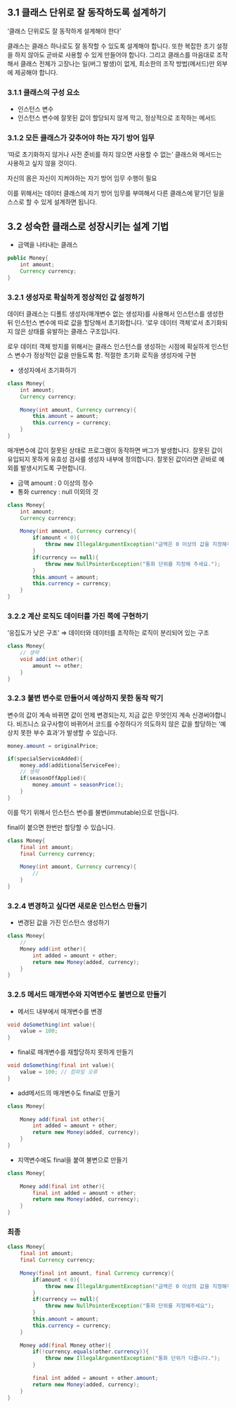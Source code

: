 ## 3.1 클래스 단위로 잘 동작하도록 설계하기

‘클래스 단위로도 잘 동작하게 설계해야 한다’

클래스는 클래스 하나로도 잘 동작할 수 있도록 설계해야 합니다. 또한 복잡한 초기 설정을 하지 않아도 곧바로 사용할 수 있게 만들어야 합니다. 그리고 클래스를 마음대로 조작해서 클래스 전체가 고장나는 일(버그 발생)이 없게, 최소한의 조작 방법(메서드)만 외부에 제공해야 합니다.

### 3.1.1 클래스의 구성 요소

- 인스턴스 변수
- 인스턴스 변수에 잘못된 값이 할당되지 않게 막고, 정상적으로 조작하는 메서드

### 3.1.2 모든 클래스가 갖추어야 하는 자기 방어 임무

‘따로 초기화하지 않거나 사전 준비를 하지 않으면 사용할 수 없는’ 클래스와 메서드는 사용하고 싶지 않을 것이다.

자신의 몸은 자신이 지켜야하는 자기 방어 임무 수행이 필요

이를 위해서는 데이터 클래스에 자기 방어 임무를 부여해서 다른 클래스에 맡기던 일을 스스로 할 수 있게 설계하면 됩니다.

## 3.2 성숙한 클래스로 성장시키는 설계 기법

- 금액을 나타내는 클래스

```java
public Money{
	int amount;
	Currency currency;
}
```

### 3.2.1 생성자로 확실하게 정상적인 값 설정하기

데이터 클래스는 디폴트 생성자(매개변수 없는 생성자)를 사용해서 인스턴스를 생성한 뒤 인스턴스 변수에 따로 값을 할당해서 초기화합니다. ‘로우 데이터 객체’로서 초기화되지 않은 상태를 유발하는 클래스 구조입니다.

로우 데이터 객체 방지를 위해서는 클래스 인스턴스를 생성하는 시점에 확실하게 인스턴스 변수가 정상적인 값을 만들도록 함. 적절한 초기화 로직을 생성자에 구현

- 생성자에서 초기화하기

```java
class Money{
	int amount;
	Currency currency;
	
	Money(int amount, Currency currency){
		this.amount = amount;
		this.currency = currency;
	}
}
```

매개변수에 값이 잘못된 상태로 프로그램이 동작하면 버그가 발생합니다. 잘못된 값이 유입되지 못하게 유효성 검사를 생성자 내부에 정의합니다. 잘못된 값이라면 곧바로 예외를 발생시키도록 구현합니다.

- 금액 amount : 0 이상의 정수
- 통화 currency : null 이외의 것

```java
class Money{
	int amount;
	Currency currency;
	
	Money(int amount, Currency currency){
		if(amount < 0){
			throw new IllegalArgumentException("금액은 0 이상의 값을 지정해주세요.");	
		}
		if(currency == null){
			throw new NullPointerException("통화 단위를 지정해 주세요.");
		}
		this.amount = amount;
		this.currency = currency;
	}
}
```

### 3.2.2 계산 로직도 데이터를 가진 쪽에 구현하기

‘응집도가 낮은 구조’ ⇒ 데이터와 데이터를 조작하는 로직이 분리되어 있는 구조

```java
class Money{
	// 생략
	void add(int other){
		amount += other;
	}
}
```

### 3.2.3 불변 변수로 만들어서 예상하지 못한 동작 막기

변수의 값이 계속 바뀌면 값이 언제 변경되는지, 지금 값은 무엇인지 계속 신경써야합니다. 비즈니스 요구사항이 바뀌어서 코드를 수정하다가 의도하지 않은 값을 할당하는 ‘예상치 못한 부수 효과’가 발생할 수 있습니다.

```java
money.amount = originalPrice;

if(specialServiceAdded){
	money.add(additionalServiceFee);
	// 생략
	if(seasonOffApplied){
		money.amount = seasonPrice();
	}
}
```

이를 막기 위해서 인스턴스 변수를 불변(immutable)으로 만듭니다. 

final이 붙으면 한번만 할당할 수 있습니다.

```java
class Money{
	final int amount;
	final Currency currency;
	
	Money(int amount, Currency currency){
		//
	}
}
```

### 3.2.4 변경하고 싶다면 새로운 인스턴스 만들기

- 변경된 값을 가진 인스턴스 생성하기

```java
class Money{
	// 
	Money add(int other){
		int added = amount + other;
		return new Money(added, currency);
	}
}
```

### 3.2.5 메서드 매개변수와 지역변수도 불변으로 만들기

- 메서드 내부에서 매개변수를 변경

```java
void doSomething(int value){
	value = 100;
}
```

- final로 매개변수를 재할당하지 못하게 만들기

```java
void doSomething(final int value){
	value = 100; // 컴파일 오류
}
```

- add메서드의 매개변수도 final로 만들기

```java
class Money{
	
	Money add(final int other){
		int added = amount + other;
		return new Money(added, currency);
	}
}
```

- 지역변수에도 final을 붙여 불변으로 만들기

```java
class Money{
	
	Money add(final int other){
		final int added = amount + other;
		return new Money(added, currency);
	}
}
```

### 최종

```java
class Money{
	final int amount;
	final Currency currency;
	
	Money(final int amount, final Currency currency){
		if(amount < 0){
			throw new IllegalArgumentException("금액은 0 이상의 값을 지정해주세요.");
		}
		if(currency == null){
			throw new NullPointerException("통화 단위를 지정해주세요");
		}
		this.amount = amount;
		this.currency = currency;
	}
	
	Money add(final Money other){
		if(!currency.equals(other.currency)){
			throw new IllegalArgumentException("통화 단위가 다릅니다.");
		}
		
		final int added = amount + other.amount;
		return new Money(added, currency);	
	}
}
```